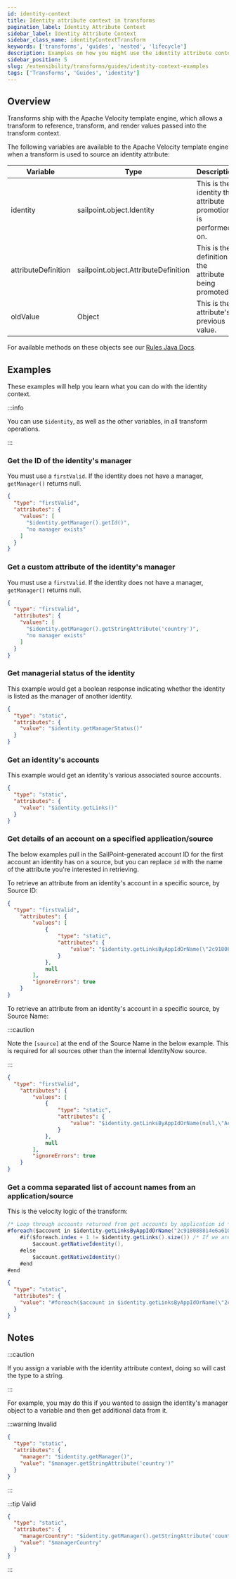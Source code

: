 ```yaml
---
id: identity-context
title: Identity attribute context in transforms
pagination_label: Identity Attribute Context
sidebar_label: Identity Attribute Context
sidebar_class_name: identityContextTransform
keywords: ['transforms', 'guides', 'nested', 'lifecycle']
description: Examples on how you might use the identity attribute context.
sidebar_position: 5
slug: /extensibility/transforms/guides/identity-context-examples
tags: ['Transforms', 'Guides', 'identity']
---
```


## Overview

Transforms ship with the Apache Velocity template engine, which allows a transform to reference, transform, and render values passed into the transform context.

The following variables are available to the Apache Velocity template engine when a transform is used to source an identity attribute:

| Variable | Type | Description |
| --- | --- | --- |
| identity | sailpoint.object.Identity | This is the identity the attribute promotion is performed on. |
| attributeDefinition | sailpoint.object.AttributeDefinition | This is the definition of the attribute being promoted. |
| oldValue | Object | This is the attribute's previous value. |

For available methods on these objects see our [Rules Java Docs](https://developer.sailpoint.com/docs/extensibility/rules/java-docs).

## Examples

These examples will help you learn what you can do with the identity context.

:::info

You can use `$identity`, as well as the other variables, in all transform operations.

:::

### Get the ID of the identity's manager

You must use a `firstValid`. If the identity does not have a manager, `getManager()` returns null.

```json
{
  "type": "firstValid",
  "attributes": {
    "values": [
      "$identity.getManager().getId()",
      "no manager exists"
    ]
  }
}
```

### Get a custom attribute of the identity's manager

You must use a `firstValid`. If the identity does not have a manager, `getManager()` returns null.

```json
{
  "type": "firstValid",
  "attributes": {
    "values": [
      "$identity.getManager().getStringAttribute('country')",
      "no manager exists"
    ]
  }
}
```

### Get managerial status of the identity

This example would get a boolean response indicating whether the identity is listed as the manager of another identity.

```json
{
  "type": "static",
  "attributes": {
    "value": "$identity.getManagerStatus()"
  }
}
```

### Get an identity's accounts

This example would get an identity's various associated source accounts.

```json
{
  "type": "static",
  "attributes": {
    "value": "$identity.getLinks()"
  }
}
```

### Get details of an account on a specified application/source

The below examples pull in the SailPoint-generated account ID for the first account an identity has on a source, but you can replace `id` with the name of the attribute you're interested in retrieving.

To retrieve an attribute from an identity's account in a specific source, by Source ID:

```json
{
  "type": "firstValid",
    "attributes": {
        "values": [
            {
                "type": "static",
                "attributes": {
                    "value": "$identity.getLinksByAppIdOrName(\"2c918088814e6a610181686b56977fa8\",null)[0].id"
                }
            },
            null
        ],
        "ignoreErrors": true
    }
}
```

To retrieve an attribute from an identity's account in a specific source, by Source Name:

:::caution

Note the `[source]` at the end of the Source Name in the below example. This is required for all sources other than the internal IdentityNow source.

:::

```json
{
  "type": "firstValid",
    "attributes": {
        "values": [
            {
                "type": "static",
                "attributes": {
                    "value": "$identity.getLinksByAppIdOrName(null,\"Active Directory [source]\")[0].id"
                }
            },
            null
        ],
        "ignoreErrors": true
    }
}
```

### Get a comma separated list of account names from an application/source

This is the velocity logic of the transform:

```java
/* Loop through accounts returned from get accounts by application id */
#foreach($account in $identity.getLinksByAppIdOrName("2c918088814e6a610181686b56977fa8",null))
    #if($foreach.index + 1 != $identity.getLinks().size()) /* If we are not on the last item, include a comma */
        $account.getNativeIdentity(),
    #else
        $account.getNativeIdentity()
    #end
#end
```

```json
{
  "type": "static",
  "attributes": {
    "value": "#foreach($account in $identity.getLinksByAppIdOrName(\"2c918088814e6a610181686b56977fa8\",null))#if($foreach.index + 1 != $identity.getLinks().size())$account.getNativeIdentity(),#else$account.getNativeIdentity()#end#end"
  }
}
```

## Notes

:::caution

If you assign a variable with the identity attribute context, doing so will cast the type to a string.

:::

For example, you may do this if you wanted to assign the identity's manager object to a variable and then get additional data from it.

:::warning Invalid

```json
{
  "type": "static",
  "attributes": {
    "manager": "$identity.getManager()",
    "value": "$manager.getStringAttribute('country')"
  }
}
```

:::

:::tip Valid

```json
{
  "type": "static",
  "attributes": {
    "managerCountry": "$identity.getManager().getStringAttribute('country')",
    "value": "$managerCountry"
  }
}
```

:::
